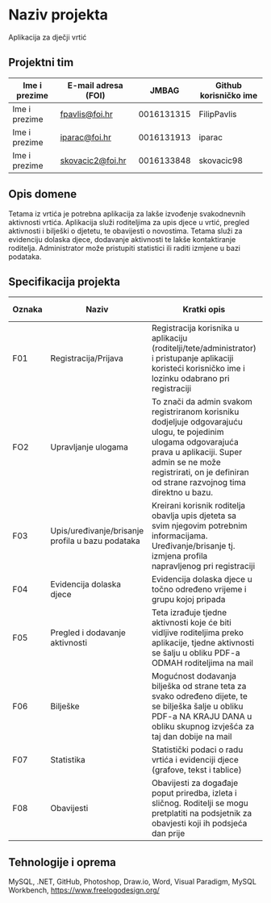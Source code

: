# Naziv projekta
Aplikacija za dječji vrtić

## Projektni tim

Ime i prezime | E-mail adresa (FOI) |    JMBAG   | Github korisničko ime
------------  | ------------------- | ---------- | ---------------------
Ime i prezime | fpavlis@foi.hr      | 0016131315 | FilipPavlis
Ime i prezime | iparac@foi.hr       | 0016131913 | iparac
Ime i prezime | skovacic2@foi.hr    | 0016133848 | skovacic98


## Opis domene
Tetama iz vrtića je potrebna aplikacija za lakše izvođenje svakodnevnih aktivnosti vrtića. Aplikacija služi roditeljima za upis djece u vrtić, pregled aktivnosti i bilješki o djetetu, te obavijesti o novostima. Tetama služi za evidenciju dolaska djece, dodavanje aktivnosti te lakše kontaktiranje roditelja. Administrator može pristupiti statistici ili raditi izmjene u bazi podataka.

## Specifikacija projekta

Oznaka | Naziv | Kratki opis | Odgovorni član tima
------ | ----- | ----------- | -------------------
F01 | Registracija/Prijava | Registracija korisnika u aplikaciju (roditelji/tete/administrator) i pristupanje aplikaciji koristeći korisničko ime i lozinku odabrano pri registraciji  | Filip Pavliš
FO2 | Upravljanje ulogama | To znači da admin svakom registriranom korisniku dodjeljuje odgovarajuću ulogu, te pojedinim ulogama odgovarajuća prava u aplikaciji. Super admin se ne može registrirati, on je definiran od strane razvojnog tima direktno u bazu. |Ivan Jure Parać
F03 | Upis/uređivanje/brisanje profila u bazu podataka | Kreirani korisnik roditelja obavlja upis djeteta sa svim njegovim potrebnim informacijama. Uređivanje/brisanje tj. izmjena profila napravljenog pri registraciji| Filip Pavliš
F04 | Evidencija dolaska djece | Evidencija dolaska djece u točno određeno vrijeme i grupu kojoj pripada | Ivan Jure Parać
F05 | Pregled i dodavanje aktivnosti | Teta izrađuje tjedne aktivnosti koje će biti vidljive roditeljima preko aplikacije, tjedne aktivnosti se šalju u obliku PDF-a ODMAH roditeljima na mail | Silvio Kovačić
F06 | Bilješke | Mogućnost dodavanja bilješka od strane teta za svako određeno dijete, te se bilješka šalje u obliku PDF-a NA KRAJU DANA u obliku skupnog izvješća za taj dan dobije na mail| Ivan Jure Parać
F07 | Statistika | Statistički podaci o radu vrtića i evidenciji djece (grafove, tekst i tablice) | Silvio Kovačić
F08 | Obavijesti | Obavijesti za događaje poput priredba, izleta i sličnog. Roditelji se mogu pretplatiti na podsjetnik za obavjesti koji ih podsjeća dan prije | Silvio Kovačić, Filip Pavliš



## Tehnologije i oprema

MySQL, .NET, GitHub, Photoshop, Draw.io, Word, Visual Paradigm, MySQL Workbench, https://www.freelogodesign.org/
